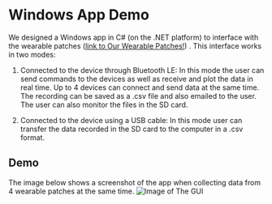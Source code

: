 # Windows App Demo

We designed a Windows app in C# (on the .NET platform) to interface with the wearable patches ([link to Our Wearable Patches!](https://github.com/mohnikbakht/Cardio_Wearable_Patch)) . This interface works in two modes:

1) Connected to the device through Bluetooth LE: In this mode the user can send commands to the devices as well as receive and plot the data in real time. Up to 4 devices can connect and send data at the same time. The recording can be saved as a .csv file and also emailed to the user. The user can also monitor the files in the SD card.

2) Connected to the device using a USB cable: In this mode user can transfer the data recorded in the SD card to the computer in a .csv format.

## Demo

The image below shows a screenshot of the app when collecting data from 4 wearable patches at the same time.
![Image of The GUI](https://github.com/mohnikbakht/Windows_App_Demo/blob/main/Images/4node_GUI.PNG)
